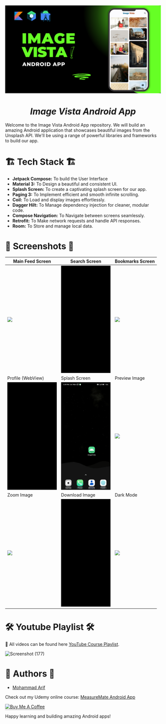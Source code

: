 
![0](./readme-assets/0.png)
<h1 align = "center">
<b><i>Image Vista Android App</i></b>
</h1>

Welcome to the Image Vista Android App repository. We will build an amazing Android application that showcases beautiful images from the Unsplash API. We'll be using a range of powerful libraries and frameworks to build our app.

# :building_construction: Tech Stack :building_construction:

- **Jetpack Compose:** To build the User Interface
- **Material 3:** To Design a beautiful and consistent UI.
- **Splash Screen:** To create a captivating splash screen for our app.
- **Paging 3:** To Implement efficient and smooth infinite scrolling.
- **Coil:** To Load and display images effortlessly.
- **Dagger Hilt:** To Manage dependency injection for cleaner, modular code.
- **Compose Navigation:** To Navigate between screens seamlessly.
- **Retrofit:** To Make network requests and handle API responses.
- **Room:** To Store and manage local data.

# :camera_flash: **Screenshots** :camera_flash:

| Main Feed Screen                  | Search Screen                     | Bookmarks Screen                  |
|-----------------------------------|-----------------------------------|-----------------------------------|
| <img width="160" src="./readme-assets/2.gif"> | <img width="160" src="./readme-assets/7.gif">  | <img width="160" src="./readme-assets/8.gif"> |
| Profile (WebView)                 | Splash Screen                     | Preview Image                     | 
| <img width="160" src="./readme-assets/6.gif"> | <img width="160" src="./readme-assets/1.gif">  | <img width="160" src="./readme-assets/3.gif"> |
| Zoom Image                        | Download Image                    | Dark Mode                         |
| <img width="160" src="./readme-assets/4.gif"> | <img width="160" src="./readme-assets/5.gif">  | <img width="160" src="./readme-assets/9.gif"> |


# :hammer_and_wrench: Youtube Playlist :hammer_and_wrench:

🎥 All videos can be found here [YouTube Course Playlist](https://youtube.com/playlist?list=PL1b73-6UjePBns1mFhHNhZvIUXEFNdd8c&si=1xu29HdLqcZJ_RW-).

![Screenshot (177)](https://github.com/CodeInKotLang/ImageVista/assets/110901093/4dbd8638-5464-4bd6-9a1d-54e104da6d13)


# :memo: Authors :memo:
- [Mohammad Arif](https://github.com/CodeInKotLang)

Check out my Udemy online course: [MeasureMate Android App](https://www.udemy.com/course/measuremate/?referralCode=B3DE352F96BC3C3E9E80)


<a href="https://ko-fi.com/mohammadarif" target="_blank"><img src="https://www.buymeacoffee.com/assets/img/custom_images/orange_img.png" alt="Buy Me A Coffee" style="height: 41px !important;width: 174px !important;box-shadow: 0px 3px 2px 0px rgba(190, 190, 190, 0.5) !important;-webkit-box-shadow: 0px 3px 2px 0px rgba(190, 190, 190, 0.5) !important;" ></a>


Happy learning and building amazing Android apps!
